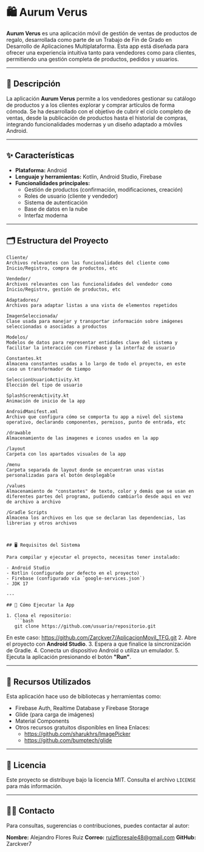 # 🛍️ Aurum Verus

**Aurum Verus** es una aplicación móvil de gestión de ventas de productos de regalo, desarrollada como parte de un Trabajo de Fin de Grado en Desarrollo de Aplicaciones Multiplataforma. Esta app está diseñada para ofrecer una experiencia intuitiva tanto para vendedores como para clientes, permitiendo una gestión completa de productos, pedidos y usuarios.

---

## 📱 Descripción

La aplicación **Aurum Verus** permite a los vendedores gestionar su catálogo de productos y a los clientes explorar y comprar artículos de forma cómoda. Se ha desarrollado con el objetivo de cubrir el ciclo completo de ventas, desde la publicación de productos hasta el historial de compras, integrando funcionalidades modernas y un diseño adaptado a móviles Android.

---

## ✨ Características

- **Plataforma:** Android
- **Lenguaje y herramientas:** Kotlin, Android Studio, Firebase
- **Funcionalidades principales:**
  - Gestión de productos (confirmación, modificaciones, creación)
  - Roles de usuario (cliente y vendedor)
  - Sistema de autenticación
  - Base de datos en la nube
  - Interfaz moderna 

---

## 🗂️ Estructura del Proyecto

```
Cliente/
Archivos relevantes con las funcionalidades del cliente como Inicio/Registro, compra de productos, etc

Vendedor/
Archivos relevantes con las funcionalidades del vendedor como Inicio/Registro, gestión de productos, etc

Adaptadores/
Archivos para adaptar listas a una vista de elementos repetidos

ImagenSeleccionada/
Clase usada para manejar y transportar información sobre imágenes seleccionadas o asociadas a productos

Modelos/
Modelos de datos para representar entidades clave del sistema y facilitar la interacción con Firebase y la interfaz de usuario

Constantes.kt
Almacena constantes usadas a lo largo de todo el proyecto, en este caso un transformador de tiempo

SeleccionUsuarioActivity.kt
Elección del tipo de usuario

SplashScreenActivity.kt
Animación de inicio de la app

AndroidManifest.xml
Archivo que configura cómo se comporta tu app a nivel del sistema operativo, declarando componentes, permisos, punto de entrada, etc

/drawable
Almacenamiento de las imagenes e iconos usados en la app

/layout
Carpeta con los apartados visuales de la app

/menu
Carpeta separada de layout donde se encuentran unas vistas personalizadas para el botón desplegable

/values
Almacenamiento de "constantes" de texto, color y demás que se usan en diferentes partes del programa, pudiendo cambiarlo desde aqui en vez de archivo a archivo

/Gradle Scripts
Almacena los archivos en los que se declaran las dependencias, las librerias y otros archivos



## 🖥️ Requisitos del Sistema

Para compilar y ejecutar el proyecto, necesitas tener instalado:

- Android Studio 
- Kotlin (configurado por defecto en el proyecto)
- Firebase (configurado vía `google-services.json`)
- JDK 17

---

## 🚀 Cómo Ejecutar la App

1. Clona el repositorio:
   ```bash
   git clone https://github.com/usuario/repositorio.git
   ```
  En este caso: https://github.com/Zarckver7/AplicacionMovil_TFG.git
2. Abre el proyecto con **Android Studio**.
3. Espera a que finalice la sincronización de Gradle.
4. Conecta un dispositivo Android o utiliza un emulador.
5. Ejecuta la aplicación presionando el botón **"Run"**.

---

## 🧰 Recursos Utilizados

Esta aplicación hace uso de bibliotecas y herramientas como:

- Firebase Auth, Realtime Database y Firebase Storage
- Glide (para carga de imágenes)
- Material Components
- Otros recursos gratuitos disponibles en línea
Enlaces:
  - https://github.com/sharukhrs/ImagePicker
  - https://github.com/bumptech/glide

---

## 📜 Licencia

Este proyecto se distribuye bajo la licencia MIT. Consulta el archivo `LICENSE` para más información.

---

## 👨‍💻 Contacto

Para consultas, sugerencias o contribuciones, puedes contactar al autor:

**Nombre:** Alejandro Flores Ruiz
**Correo:** ruizfloresale48@gmail.com
**GitHub:** Zarckver7
